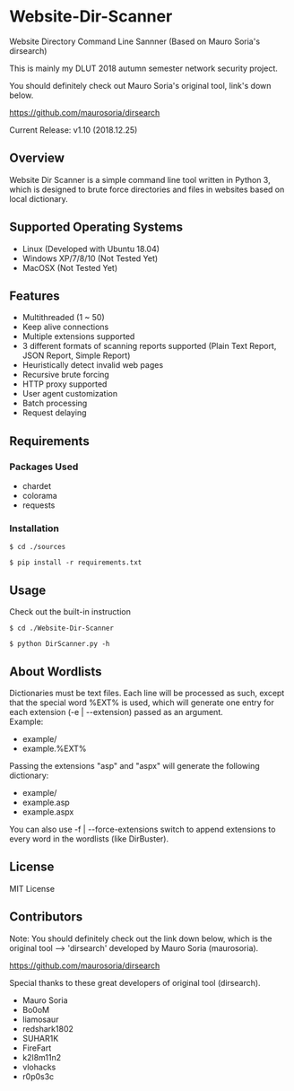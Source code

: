 # Website-Dir-Scanner
Website Directory Command Line Sannner (Based on Mauro Soria's dirsearch)

This is mainly my DLUT 2018 autumn semester network security project.

You should definitely check out Mauro Soria's original tool, link's down below.

https://github.com/maurosoria/dirsearch

Current Release: v1.10 (2018.12.25)

## Overview
Website Dir Scanner is a simple command line tool written in Python 3, which is designed to brute force directories and files in websites based on local dictionary.

## Supported Operating Systems
- Linux (Developed with Ubuntu 18.04)
- Windows XP/7/8/10 (Not Tested Yet)
- MacOSX (Not Tested Yet)

## Features
- Multithreaded (1 ~ 50)
- Keep alive connections
- Multiple extensions supported
- 3 different formats of scanning reports supported (Plain Text Report, JSON Report, Simple Report)
- Heuristically detect invalid web pages
- Recursive brute forcing
- HTTP proxy supported
- User agent customization
- Batch processing
- Request delaying

## Requirements
### Packages Used
- chardet
- colorama
- requests
### Installation
```
$ cd ./sources
```
```
$ pip install -r requirements.txt
```

## Usage
Check out the built-in instruction
```
$ cd ./Website-Dir-Scanner
```
```
$ python DirScanner.py -h
```

## About Wordlists
Dictionaries must be text files. Each line will be processed as such, except that the special word %EXT% is used, which will generate one entry for each extension (-e | --extension) passed as an argument.
<br/>
Example:
- example/
- example.%EXT%

Passing the extensions "asp" and "aspx" will generate the following dictionary:
- example/
- example.asp
- example.aspx

You can also use -f | --force-extensions switch to append extensions to every word in the wordlists (like DirBuster).

## License
MIT License

## Contributors
Note: You should definitely check out the link down below, which is the original tool --> 'dirsearch' developed by Mauro Soria (maurosoria).

https://github.com/maurosoria/dirsearch

Special thanks to these great developers of original tool (dirsearch).
- Mauro Soria
- Bo0oM
- liamosaur
- redshark1802
- SUHAR1K
- FireFart
- k2l8m11n2
- vlohacks
- r0p0s3c

